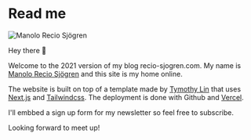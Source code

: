 # Read me

![Manolo Recio Sjögren](/static/images/canada/toronto.jpg)

Hey there 👋

Welcome to the 2021 version of my blog recio-sjogren.com. My name is [Manolo Recio Sjögren](https://twitter.com/recio_sjogren) and this site is my home online.

The website is built on top of a template made by [Tymothy Lin](https://twitter.com/timlrxx) that uses [Next.js](https://nextjs.org/) and [Tailwindcss](https://tailwindcss.com/). The deployment is done with Github and [Vercel](https://vercel.com/).

I'll embbed a sign up form for my newsletter so feel free to subscribe.

Looking forward to meet up!
